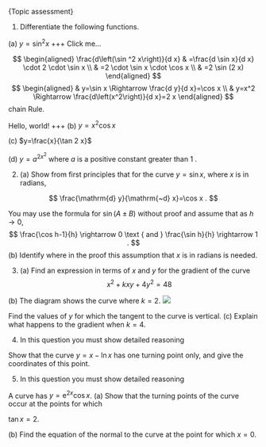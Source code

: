 {Topic assessment}
1. Differentiate the following functions.

(a) $y=\sin ^{2} x$
+++ Click me...


$$
\begin{aligned}
\frac{d\left(\sin ^2 x\right)}{d x} & =\frac{d \sin x}{d x} \cdot 2 \cdot \sin x \\
& =2 \cdot \sin x \cdot \cos x \\
& =2 \sin (2 x)
\end{aligned}
$$
$$
\begin{aligned}
& y=\sin x \Rightarrow \frac{d y}{d x}=\cos x \\
& y=x^2 \Rightarrow \frac{d\left(x^2\right)}{d x}=2 x
\end{aligned}
$$
chain Rule.

Hello, world!
+++
(b) $y=x^{2} \cos x$

(c) $y=\frac{x}{\tan 2 x}$

(d) $y=a^{2 x^{2}}$ where $a$ is a positive constant greater than 1 .

2. (a) Show from first principles that for the curve $y=\sin x$, where $x$ is in radians,

$$
\frac{\mathrm{d} y}{\mathrm{~d} x}=\cos x .
$$

You may use the formula for $\sin (A \pm B)$ without proof and assume that as $h \rightarrow 0$,
$$
\frac{\cos h-1}{h} \rightarrow 0 \text { and } \frac{\sin h}{h} \rightarrow 1 .
$$
(b) Identify where in the proof this assumption that $x$ is in radians is needed.

3. (a) Find an expression in terms of $x$ and $y$ for the gradient of the curve
$$
x^{2}+k x y+4 y^{2}=48
$$

(b) The diagram shows the curve where $k=2$.
![](https://cdn.mathpix.com/cropped/2025_10_05_85d57a8dd1c2922b6613g-1.jpg?height=410&width=566&top_left_y=1364&top_left_x=505)

Find the values of $y$ for which the tangent to the curve is vertical.
(c) Explain what happens to the gradient when $k=4$.

4. In this question you must show detailed reasoning

Show that the curve $y=x-\ln x$ has one turning point only, and give the coordinates of this point.

5. In this question you must show detailed reasoning

A curve has $y=\mathrm{e}^{2 x} \cos x$.
(a) Show that the turning points of the curve occur at the points for which 

$\tan x=2$.

(b) Find the equation of the normal to the curve at the point for which $x=0$.

